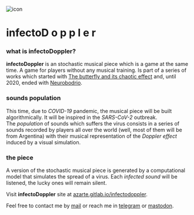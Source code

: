 ![icon](https://gitlab.com/rodrigovalla/infectodoppler/-/raw/master/public/assets/img/logo_64.png)
# infectoD o p p l e r

### what is **infectoDoppler**?

**infectoDoppler** is an stochastic musical piece which is a game at the same time. A game for
players without any musical training. Is part of a series of works which started with
[The butterfly and its chaotic effect](https://vimeo.com/rodrigovalla/chaoticbutterfly) and,
until 2020, ended with [Neurobodrio](https://vimeo.com/rodrigovalla/neurobodrio).  

### sounds population
This time, due to *COVID-19* pandemic, the musical piece will be built algorithmically. It will
be inspired in the *SARS-CoV-2* outbreak.  
The *population* of sounds which suffers the virus consists in a series of sounds recorded by
players all over the world (well, most of them will be from Argentina) with their musical
representation of the *Doppler effect* induced by a visual simulation.  

### the piece
A version of the stochastic musical piece is generated by a computational model that simulates
the spread of a virus. Each *infected sound* will be listened, the lucky ones will remain
silent.  

Visit **infectoDoppler** site at [azarte.gitlab.io/infectodoppler](https://azarte.gitlab.io/infectodoppler/).  

Feel free to contact me by [mail](mailto:rodrigovalla@protonmail.ch) or reach me in
[telegram](https://t.me/rvalla) or [mastodon](https://fosstodon.org/@rvalla).
